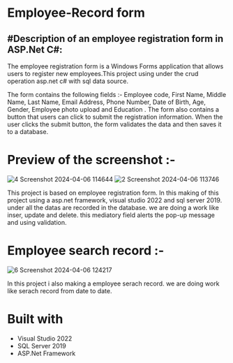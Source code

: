 # Employee-Record form

## #Description of an employee registration form in ASP.Net C#:

The employee registration form is a Windows Forms application that allows users to register new employees.This project using under the crud operation asp.net c# with sql data source.

The form contains the following fields :-
Employee code, First Name, Middle Name, Last Name, Email Address, Phone Number, Date of Birth, Age, Gender, Employee photo upload and  Education .
The form also contains a button that users can click to submit the registration information. When the user clicks the submit button, the form validates the data and then saves it to a database.

# Preview of the screenshot :-
![4 Screenshot 2024-04-06 114644](https://github.com/AmanAnand03/EmployeeRegistrationForm/assets/144671231/5205004c-4931-4cc4-9c5c-fc172dc38388)
![2 Screenshot 2024-04-06 113746](https://github.com/AmanAnand03/EmployeeRegistrationForm/assets/144671231/4198c142-34a4-4294-b9f1-75d35134a047)

This project is based on employee registration form. In this making of this project using a asp.net framework, visual studio 2022 and sql server 2019.
under all the datas are recorded in the database. we are doing a work like inser, update and delete. this mediatory field alerts the pop-up message and using validation.

# Employee search record :-
![6 Screenshot 2024-04-06 124217](https://github.com/AmanAnand03/EmployeeRegistrationForm/assets/144671231/f0b150ae-6d9e-4448-b22a-0bef742fae39)

In this project i also making a employee serach record. we are doing work like serach record from date to date.

# Built with
* Visual Studio 2022
* SQL Server 2019
* ASP.Net Framework
